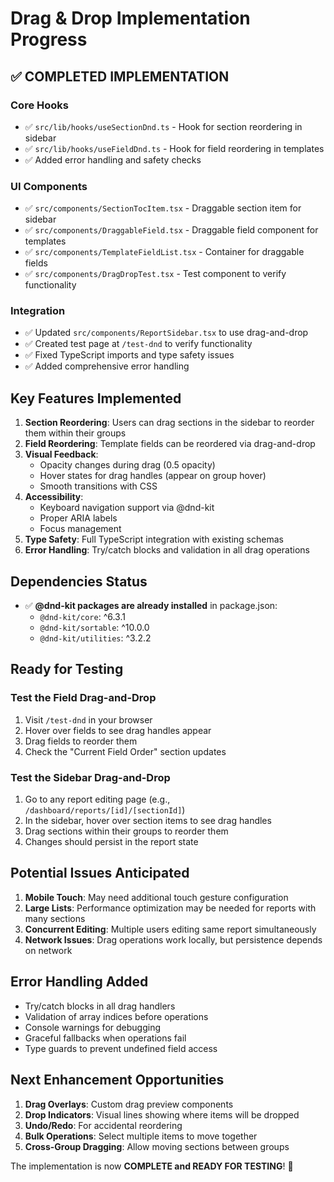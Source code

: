 # Drag & Drop Implementation Progress

## ✅ COMPLETED IMPLEMENTATION

### Core Hooks
- ✅ `src/lib/hooks/useSectionDnd.ts` - Hook for section reordering in sidebar
- ✅ `src/lib/hooks/useFieldDnd.ts` - Hook for field reordering in templates
- ✅ Added error handling and safety checks

### UI Components  
- ✅ `src/components/SectionTocItem.tsx` - Draggable section item for sidebar
- ✅ `src/components/DraggableField.tsx` - Draggable field component for templates
- ✅ `src/components/TemplateFieldList.tsx` - Container for draggable fields
- ✅ `src/components/DragDropTest.tsx` - Test component to verify functionality

### Integration
- ✅ Updated `src/components/ReportSidebar.tsx` to use drag-and-drop
- ✅ Created test page at `/test-dnd` to verify functionality
- ✅ Fixed TypeScript imports and type safety issues
- ✅ Added comprehensive error handling

## Key Features Implemented

1. **Section Reordering**: Users can drag sections in the sidebar to reorder them within their groups
2. **Field Reordering**: Template fields can be reordered via drag-and-drop
3. **Visual Feedback**: 
   - Opacity changes during drag (0.5 opacity)
   - Hover states for drag handles (appear on group hover)
   - Smooth transitions with CSS
4. **Accessibility**: 
   - Keyboard navigation support via @dnd-kit
   - Proper ARIA labels
   - Focus management
5. **Type Safety**: Full TypeScript integration with existing schemas
6. **Error Handling**: Try/catch blocks and validation in all drag operations

## Dependencies Status
- ✅ **@dnd-kit packages are already installed** in package.json:
  - `@dnd-kit/core`: ^6.3.1
  - `@dnd-kit/sortable`: ^10.0.0  
  - `@dnd-kit/utilities`: ^3.2.2

## Ready for Testing

### Test the Field Drag-and-Drop
1. Visit `/test-dnd` in your browser
2. Hover over fields to see drag handles appear
3. Drag fields to reorder them
4. Check the "Current Field Order" section updates

### Test the Sidebar Drag-and-Drop
1. Go to any report editing page (e.g., `/dashboard/reports/[id]/[sectionId]`)
2. In the sidebar, hover over section items to see drag handles
3. Drag sections within their groups to reorder them
4. Changes should persist in the report state

## Potential Issues Anticipated

1. **Mobile Touch**: May need additional touch gesture configuration
2. **Large Lists**: Performance optimization may be needed for reports with many sections
3. **Concurrent Editing**: Multiple users editing same report simultaneously
4. **Network Issues**: Drag operations work locally, but persistence depends on network

## Error Handling Added

- Try/catch blocks in all drag handlers
- Validation of array indices before operations
- Console warnings for debugging
- Graceful fallbacks when operations fail
- Type guards to prevent undefined field access

## Next Enhancement Opportunities

1. **Drag Overlays**: Custom drag preview components
2. **Drop Indicators**: Visual lines showing where items will be dropped
3. **Undo/Redo**: For accidental reordering
4. **Bulk Operations**: Select multiple items to move together
5. **Cross-Group Dragging**: Allow moving sections between groups

The implementation is now **COMPLETE and READY FOR TESTING**! 🎉